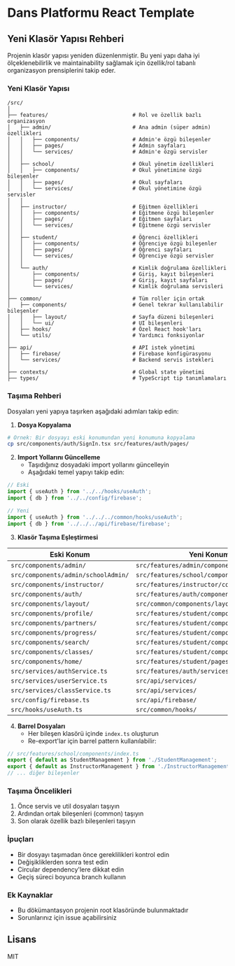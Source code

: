 # Dans Platformu React Template

## Yeni Klasör Yapısı Rehberi

Projenin klasör yapısı yeniden düzenlenmiştir. Bu yeni yapı daha iyi ölçeklenebilirlik ve maintainability sağlamak için özellik/rol tabanlı organizasyon prensiplerini takip eder.

### Yeni Klasör Yapısı

```
/src/
│
├── features/                           # Rol ve özellik bazlı organizasyon
│   ├── admin/                          # Ana admin (süper admin) özellikleri
│   │   ├── components/                 # Admin'e özgü bileşenler
│   │   ├── pages/                      # Admin sayfaları
│   │   └── services/                   # Admin'e özgü servisler
│   │
│   ├── school/                         # Okul yönetim özellikleri
│   │   ├── components/                 # Okul yönetimine özgü bileşenler
│   │   ├── pages/                      # Okul sayfaları
│   │   └── services/                   # Okul yönetimine özgü servisler
│   │
│   ├── instructor/                     # Eğitmen özellikleri
│   │   ├── components/                 # Eğitmene özgü bileşenler
│   │   ├── pages/                      # Eğitmen sayfaları
│   │   └── services/                   # Eğitmene özgü servisler
│   │
│   ├── student/                        # Öğrenci özellikleri
│   │   ├── components/                 # Öğrenciye özgü bileşenler
│   │   ├── pages/                      # Öğrenci sayfaları
│   │   └── services/                   # Öğrenciye özgü servisler
│   │
│   └── auth/                           # Kimlik doğrulama özellikleri
│       ├── components/                 # Giriş, kayıt bileşenleri
│       ├── pages/                      # Giriş, kayıt sayfaları
│       └── services/                   # Kimlik doğrulama servisleri
│
├── common/                             # Tüm roller için ortak
│   ├── components/                     # Genel tekrar kullanılabilir bileşenler
│   │   ├── layout/                     # Sayfa düzeni bileşenleri
│   │   └── ui/                         # UI bileşenleri
│   ├── hooks/                          # Özel React hook'ları 
│   └── utils/                          # Yardımcı fonksiyonlar
│
├── api/                                # API istek yönetimi
│   ├── firebase/                       # Firebase konfigürasyonu
│   └── services/                       # Backend servis istekleri
│
├── contexts/                           # Global state yönetimi
├── types/                              # TypeScript tip tanımlamaları
```

### Taşıma Rehberi

Dosyaları yeni yapıya taşırken aşağıdaki adımları takip edin:

1. **Dosya Kopyalama**
```bash
# Örnek: Bir dosyayı eski konumundan yeni konumuna kopyalama
cp src/components/auth/SignIn.tsx src/features/auth/pages/
```

2. **Import Yollarını Güncelleme**
   - Taşıdığınız dosyadaki import yollarını güncelleyin
   - Aşağıdaki temel yapıyı takip edin:

```typescript
// Eski
import { useAuth } from '../../hooks/useAuth';
import { db } from '../../config/firebase';

// Yeni 
import { useAuth } from '../../../common/hooks/useAuth';
import { db } from '../../../api/firebase/firebase';
```

3. **Klasör Taşıma Eşleştirmesi**

| Eski Konum | Yeni Konum |
|------------|------------|
| `src/components/admin/` | `src/features/admin/components/` |
| `src/components/admin/schoolAdmin/` | `src/features/school/components/` |
| `src/components/instructor/` | `src/features/instructor/components/` |
| `src/components/auth/` | `src/features/auth/components/` |
| `src/components/layout/` | `src/common/components/layout/` |
| `src/components/profile/` | `src/features/student/components/profile/` |
| `src/components/partners/` | `src/features/student/components/partners/` |
| `src/components/progress/` | `src/features/student/components/progress/` |
| `src/components/search/` | `src/features/student/components/search/` |
| `src/components/classes/` | `src/features/student/components/classes/` |
| `src/components/home/` | `src/features/student/pages/` |
| `src/services/authService.ts` | `src/features/auth/services/` |
| `src/services/userService.ts` | `src/api/services/` |
| `src/services/classService.ts` | `src/api/services/` |
| `src/config/firebase.ts` | `src/api/firebase/` |
| `src/hooks/useAuth.ts` | `src/common/hooks/` |

4. **Barrel Dosyaları**
   - Her bileşen klasörü içinde `index.ts` oluşturun
   - Re-export'lar için barrel pattern kullanılabilir:

```typescript
// src/features/school/components/index.ts
export { default as StudentManagement } from './StudentManagement';
export { default as InstructorManagement } from './InstructorManagement';
// ... diğer bileşenler
```

### Taşıma Öncelikleri

1. Önce servis ve util dosyaları taşıyın
2. Ardından ortak bileşenleri (common) taşıyın
3. Son olarak özellik bazlı bileşenleri taşıyın

### İpuçları

- Bir dosyayı taşımadan önce gereklilikleri kontrol edin
- Değişikliklerden sonra test edin
- Circular dependency'lere dikkat edin
- Geçiş süreci boyunca branch kullanın

### Ek Kaynaklar

- Bu dökümantasyon projenin root klasöründe bulunmaktadır
- Sorunlarınız için issue açabilirsiniz

## Lisans

MIT